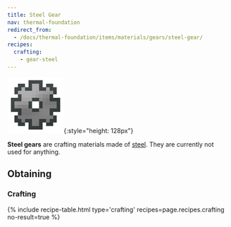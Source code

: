 ```yaml
---
title: Steel Gear
nav: thermal-foundation
redirect_from:
  - /docs/thermal-foundation/items/materials/gears/steel-gear/
recipes:
  crafting:
    - gear-steel
---
```


![Steel gear](/assets/images/thermal-foundation/gear-steel.png){:style="height: 128px"}


**Steel gears** are crafting materials made of [steel](/docs/steel-ingot/). They
are currently not used for anything.


Obtaining
---------

### Crafting
{% include recipe-table.html type='crafting' recipes=page.recipes.crafting no-result=true %}
